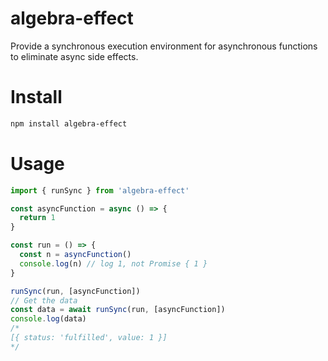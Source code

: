 # algebra-effect

Provide a synchronous execution environment for asynchronous functions to eliminate async side effects.

# Install

```bash
npm install algebra-effect
```

# Usage

```js
import { runSync } from 'algebra-effect'

const asyncFunction = async () => {
  return 1
}

const run = () => {
  const n = asyncFunction()
  console.log(n) // log 1, not Promise { 1 }
}

runSync(run, [asyncFunction])
// Get the data
const data = await runSync(run, [asyncFunction])
console.log(data)
/*
[{ status: 'fulfilled', value: 1 }]
*/
```
